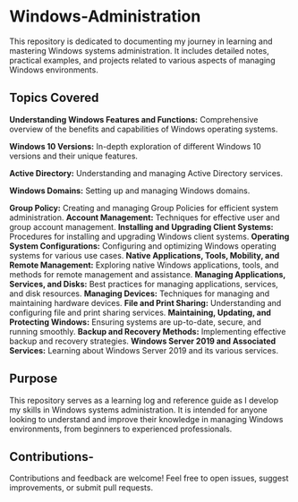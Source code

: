 # Windows-Administration
This repository is dedicated to documenting my journey in learning and mastering Windows systems administration. It includes detailed notes, practical examples, and projects related to various aspects of managing Windows environments.

## Topics Covered
**Understanding Windows Features and Functions:** Comprehensive overview of the benefits and capabilities of Windows operating systems.

**Windows 10 Versions:** In-depth exploration of different Windows 10 versions and their unique features.

**Active Directory:** Understanding and managing Active Directory services.

**Windows Domains:** Setting up and managing Windows domains.

**Group Policy:** Creating and managing Group Policies for efficient system administration.
**Account Management:** Techniques for effective user and group account management.
**Installing and Upgrading Client Systems:** Procedures for installing and upgrading Windows client systems.
**Operating System Configurations:** Configuring and optimizing Windows operating systems for various use cases.
**Native Applications, Tools, Mobility, and Remote Management:** Exploring native Windows applications, tools, and methods for remote management and assistance.
**Managing Applications, Services, and Disks:** Best practices for managing applications, services, and disk resources.
**Managing Devices:** Techniques for managing and maintaining hardware devices.
**File and Print Sharing:** Understanding and configuring file and print sharing services.
**Maintaining, Updating, and Protecting Windows:** Ensuring systems are up-to-date, secure, and running smoothly.
**Backup and Recovery Methods:** Implementing effective backup and recovery strategies.
**Windows Server 2019 and Associated Services:** Learning about Windows Server 2019 and its various services.

## Purpose
This repository serves as a learning log and reference guide as I develop my skills in Windows systems administration. It is intended for anyone looking to understand and improve their knowledge in managing Windows environments, from beginners to experienced professionals.

## Contributions-
Contributions and feedback are welcome! Feel free to open issues, suggest improvements, or submit pull requests.

